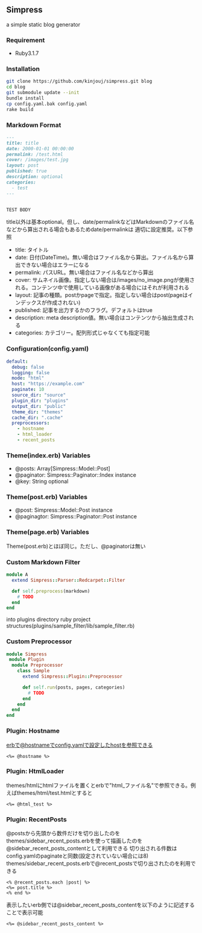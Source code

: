 ## Simpress


a simple static blog generator


### Requirement


* Ruby3.1.7


### Installation


```bash
git clone https://github.com/kinjouj/simpress.git blog
cd blog
git submodule update --init
bundle install
cp config.yaml.bak config.yaml
rake build
```


### Markdown Format


```markdown
---
title: title
date: 2000-01-01 00:00:00
permalink: /test.html
cover: /images/test.jpg
layout: post
published: true
description: optional
categories:
  - test
---


TEST BODY
```


title以外は基本optional。但し、date/permalinkなどはMarkdownのファイル名などから算出される場合もあるためdate/permalinkは
適切に設定推奨。以下参照


* title: タイトル
* date: 日付(DateTime)。無い場合はファイル名から算出。ファイル名から算出できない場合はエラーになる
* permalink: パスURL。無い場合はファイル名などから算出
* cover: サムネイル画像。指定しない場合は/images/no_image.pngが使用される。コンテンツ中で使用している画像がある場合にはそれが利用される
* layout: 記事の種類。postかpageで指定。指定しない場合はpost(pageはインデックスが作成されない)
* published: 記事を出力するかのフラグ。デフォルトはtrue
* description: meta description値。無い場合はコンテンツから抽出生成される
* categories: カテゴリー。配列形式じゃなくても指定可能


### Configuration(config.yaml)


```yaml
default:
  debug: false
  logging: false
  mode: "html"
  host: "https://example.com"
  paginate: 10
  source_dir: "source"
  plugin_dir: "plugins"
  output_dir: "public"
  theme_dir: "themes"
  cache_dir: ".cache"
  preprocessors:
    - hostname
    - html_loader
    - recent_posts
```


### Theme(index.erb) Variables


* @posts: Array[Simpress::Model::Post]
* @paginator: Simpress::Paginator::Index instance
* @key: String optional


### Theme(post.erb) Variables


* @post: Simpress::Model::Post instance
* @paginagtor: Simpress::Paginator::Post instance


### Theme(page.erb) Variables


Theme(post.erb)とほぼ同じ。ただし、@paginatorは無い


### Custom Markdown Filter


```ruby
module A
  extend Simpress::Parser::Redcarpet::Filter

  def self.preprocess(markdown)
    # TODO
  end
end
```


into plugins directory ruby project structures(plugins/sample_filter/lib/sample_filter.rb)


### Custom Preprocessor


```ruby
module Simpress
 module Plugin
  module Preprocessor
    class Sample
      extend Simpress::Plugin::Preprocessor

      def self.run(posts, pages, categories)
        # TODO
      end
    end
  end
end
```


### Plugin: Hostname


erbで@hostnameでconfig.yamlで設定したhostを参照できる


```erb
<%= @hostname %>
```


### Plugin: HtmlLoader


themes/htmlにhtmlファイルを置くとerbで"html_ファイル名"で参照できる。例えばthemes/html/test.htmlとすると


```erb
<%= @html_test %>
```


### Plugin: RecentPosts


@postsから先頭から数件だけを切り出したのをthemes/sidebar_recent_posts.erbを使って描画したのを@sidebar_recent_posts_contentとして利用できる
切り出される件数はconfig.yamlのpaginateと同数(設定されていない場合には8)
themes/sidebar_recent_posts.erbで@recent_postsで切り出されたのを利用できる


```erb
<% @recent_posts.each |post| %>
<%= post.title %>
<% end %>
```


表示したいerb側では@sidebar_recent_posts_contentを以下のように記述することで表示可能


```erb
<%= @sidebar_recent_posts_content %>
```
